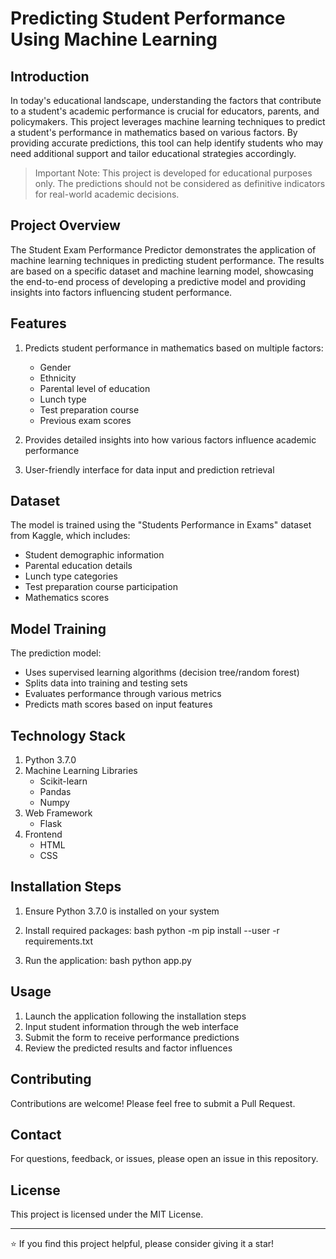 # Predicting Student Performance Using Machine Learning

## Introduction

In today's educational landscape, understanding the factors that contribute to a student's academic performance is crucial for educators, parents, and policymakers. This project leverages machine learning techniques to predict a student's performance in mathematics based on various factors. By providing accurate predictions, this tool can help identify students who may need additional support and tailor educational strategies accordingly.

> Important Note: This project is developed for educational purposes only. The predictions should not be considered as definitive indicators for real-world academic decisions.

## Project Overview

The Student Exam Performance Predictor demonstrates the application of machine learning techniques in predicting student performance. The results are based on a specific dataset and machine learning model, showcasing the end-to-end process of developing a predictive model and providing insights into factors influencing student performance.

## Features

1. Predicts student performance in mathematics based on multiple factors:
   - Gender
   - Ethnicity
   - Parental level of education
   - Lunch type
   - Test preparation course
   - Previous exam scores

2. Provides detailed insights into how various factors influence academic performance
3. User-friendly interface for data input and prediction retrieval

## Dataset

The model is trained using the "Students Performance in Exams" dataset from Kaggle, which includes:
- Student demographic information
- Parental education details
- Lunch type categories
- Test preparation course participation
- Mathematics scores

## Model Training

The prediction model:
- Uses supervised learning algorithms (decision tree/random forest)
- Splits data into training and testing sets
- Evaluates performance through various metrics
- Predicts math scores based on input features

## Technology Stack

1. Python 3.7.0
2. Machine Learning Libraries
   - Scikit-learn
   - Pandas
   - Numpy
3. Web Framework
   - Flask
4. Frontend
   - HTML
   - CSS

## Installation Steps

1. Ensure Python 3.7.0 is installed on your system
2. Install required packages:
    bash
   python -m pip install --user -r requirements.txt
   
3. Run the application:
    bash
   python app.py
   

## Usage

1. Launch the application following the installation steps
2. Input student information through the web interface
3. Submit the form to receive performance predictions
4. Review the predicted results and factor influences

## Contributing

Contributions are welcome! Please feel free to submit a Pull Request.

## Contact

For questions, feedback, or issues, please open an issue in this repository.

## License

This project is licensed under the MIT License.

---
⭐ If you find this project helpful, please consider giving it a star!